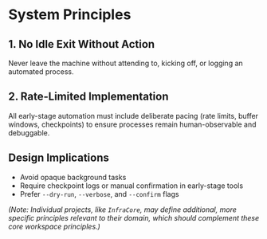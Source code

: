 # System Principles

## 1. No Idle Exit Without Action
Never leave the machine without attending to, kicking off, or logging an automated process.

## 2. Rate-Limited Implementation
All early-stage automation must include deliberate pacing (rate limits, buffer windows, checkpoints) to ensure processes remain human-observable and debuggable.

## Design Implications
- Avoid opaque background tasks
- Require checkpoint logs or manual confirmation in early-stage tools
- Prefer `--dry-run`, `--verbose`, and `--confirm` flags 

*(Note: Individual projects, like `InfraCore`, may define additional, more specific principles relevant to their domain, which should complement these core workspace principles.)* 